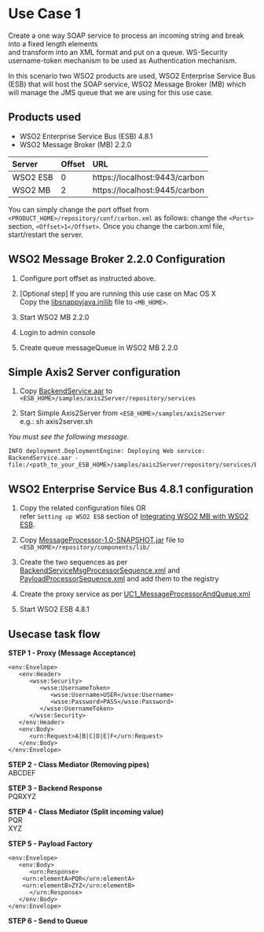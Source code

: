 Use Case 1
==========

Create a one way SOAP service to process an incoming string and break into a fixed length elements  
and transform into an XML format and put on a queue. WS-Security username-token mechanism to be used
as Authentication mechanism.

In this scenario two WSO2 products are used, WSO2 Enterprise Service Bus (ESB) that will host the SOAP service, WSO2 Message Broker (MB) which will manage the JMS queue that we are using for this use case.

Products used
-------------
* WSO2 Enterprise Service Bus (ESB) 4.8.1   
* WSO2 Message Broker (MB) 2.2.0  

| Server | Offset | URL |
|:-------|:-------|:-------|
| WSO2 ESB | 0 | https://localhost:9443/carbon |
| WSO2 MB | 2 | https://localhost:9445/carbon |

You can simply change the port offset from ```<PRODUCT_HOME>/repository/conf/carbon.xml``` as follows: change the ```<Ports>``` section, ```<Offset>1</Offset>```. Once you change the carbon.xml file, start/restart the server.

WSO2 Message Broker 2.2.0 Configuration
---------------------------------------

1. Configure port offset as instructed above.

2. [Optional step]
If you are running this use case on Mac OS X  
Copy the [libsnappyjava.jnilib](snappy-1.1.1-Mac-x86_64/libsnappyjava.jnilib) file to ```<MB_HOME>```.

3. Start WSO2 MB 2.2.0

4. Login to admin console

5. Create queue messageQueue in WSO2 MB 2.2.0

Simple Axis2 Server configuration
---------------------------------

1. Copy [BackendService.aar](Axis2Service/BackendService.aar) to ```<ESB_HOME>/samples/axis2Server/repository/services```   

2. Start Simple Axis2Server from ```<ESB_HOME>/samples/axis2Server```  
e.g.: sh axis2server.sh

*You must see the following message.*  
```
INFO deployment.DeploymentEngine: Deploying Web service: BackendService.aar - file:/<path_to_your_ESB_HOME>/samples/axis2Server/repository/services/BackendService.aar
```

WSO2 Enterprise Service Bus 4.8.1 configuration
-----------------------------------------------

1. Copy the related configuration files OR  
refer ```Setting up WSO2 ESB``` section of [Integrating WSO2 MB with WSO2 ESB](https://docs.wso2.com/display/MB220/Integrating+WSO2+ESB).

2. Copy [MessageProcessor-1.0-SNAPSHOT.jar](MessageProcessor/target/MessageProcessor-1.0-SNAPSHOT.jar) file to ```<ESB_HOME>/repository/components/lib/``` 

2. Create the two sequences as per [BackendServiceMsgProcessorSequence.xml](ESB481/repository/registry-sequences/BackendServiceMsgProcessorSequence.xml) and [PayloadProcessorSequence.xml](ESB481/repository/registry-sequences/PayloadProcessorSequence.xml) and add them to the registry  

3. Create the proxy service as per [UC1_MessageProcessorAndQueue.xml](ESB481/repository/deployment/server/synapse-configs/default/proxy-services/OrganizationalInfoAPI.xml)

4. Start WSO2 ESB 4.8.1

Usecase task flow
-----------------

**STEP 1 - Proxy (Message Acceptance)**
```
<env:Envelope>
   <env:Header>
      <wsse:Security>
         <wsse:UsernameToken>
            <wsse:Username>USER</wsse:Username>
            <wsse:Password>PASS</wsse:Password>
         </wsse:UsernameToken>
      </wsse:Security>
   </env:Header>
   <env:Body>
      <urn:Request>A|B|C|D|E|F</urn:Request>
   </env:Body>
</env:Envelope>
```

**STEP 2 - Class Mediator (Removing pipes)**  
ABCDEF

**STEP 3 - Backend Response**  
PQRXYZ

**STEP 4 - Class Mediator (Split incoming value)**  
PQR  
XYZ  

**STEP 5 - Payload Factory**  
```
<env:Envelope>
   <env:Body>
      <urn:Response>
	<urn:elementA>PQR</urn:elementA>
	<urn:elementB>ZYZ</urn:elementB>
      </urn:Response>
   </env:Body>
</env:Envelope>
```

**STEP 6 - Send to Queue**
